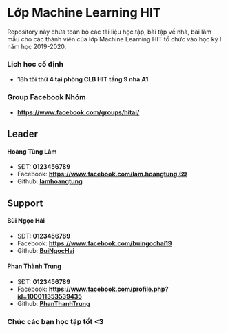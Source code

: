 # Lớp Machine Learning HIT 
Repository này chứa toàn bộ các tài liệu học tập, bài tập về nhà, bài làm mẫu cho các thành viên của lớp Machine Learning HIT tổ chức vào học kỳ I năm học 2019-2020.

### Lịch học cố định
 - **18h tối thứ 4 tại phòng CLB HIT tầng 9 nhà A1**

### Group Facebook Nhóm
 - **https://www.facebook.com/groups/hitai/**


## Leader
#### Hoàng Tùng Lâm
- SĐT: **0123456789**
- Facebook: **https://www.facebook.com/lam.hoangtung.69**
- Github: [**lamhoangtung**](https://github.com/lamhoangtung)

## Support 
#### Bùi Ngọc Hải
- SĐT: **0123456789**
- Facebook: **https://www.facebook.com/buingochai19**
- Github: [**BuiNgocHai**](https://github.com/BuiNgocHai)

#### Phan Thành Trung
- SĐT: **0123456789**
- Facebook: **https://www.facebook.com/profile.php?id=100011353539435**
- Github: [**PhanThanhTrung**](https://github.com/PhanThanhTrung)

### Chúc các bạn học tập tốt <3